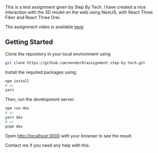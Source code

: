 This is a test assignment given by Step By Tech. I have created a nice interaction with the 3D model on the web using NextJS, with React Three Fiber and React Three Drei.

The assignment video is available [here](https://www.youtube.com/watch?v=C4K14ABpqMI&ab_channel=GhostVision)

## Getting Started

Clone the repository in your local environment using

```bash
git clone https://github.com/wonder0/assignment-step-by-tech.git
```
Install the required packages using:

```bash
npm install
# or
yarn
```

Then, run the development server:

```bash
npm run dev
# or
yarn dev
# or
pnpm dev
```

Open [http://localhost:3000](http://localhost:3000) with your browser to see the result.

Contact me if you need any help with this.
